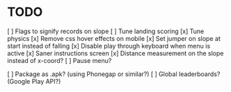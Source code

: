TODO
====

[ ] Flags to signify records on slope
[ ] Tune landing scoring
[x] Tune physics
[x] Remove css hover effects on mobile
[x] Set jumper on slope at start instead of falling
[x] Disable play through keyboard when menu is active
[x] Saner instructions screen
[x] Distance measurement on the slope instead of x-coord?
[ ] Pause menu?

[ ] Package as .apk? (using Phonegap or similar?)
[ ] Global leaderboards? (Google Play API?)


